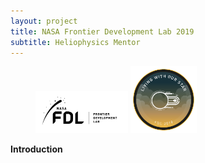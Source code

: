 ```yaml
---
layout: project
title: NASA Frontier Development Lab 2019
subtitle: Heliophysics Mentor
---
```

    
<div class="row">
  <figure class="image">
    <img src="../assets/projects/2018_FDL/FDL_NewLogo2018NASA_LONG.png" alt="NASA FDL Logo" style="width: 35%"/>
    <img src="../assets/projects/2019_FDL/Artboard+2+copy+2.png" alt="Space Weather Badge" style="width: 25%"/>
  </figure>
</div>


**Introduction**
